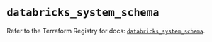 # `databricks_system_schema`

Refer to the Terraform Registry for docs: [`databricks_system_schema`](https://registry.terraform.io/providers/databricks/databricks/1.48.0/docs/resources/system_schema).
